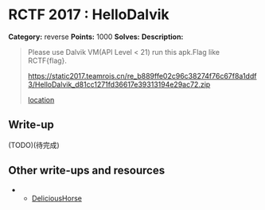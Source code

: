 # RCTF 2017 : HelloDalvik

**Category:** reverse
**Points:** 1000
**Solves:** 
**Description:**

> Please use Dalvik VM(API Level < 21) run this apk.Flag like RCTF{flag}.
>
> <https://static2017.teamrois.cn/re_b889ffe02c96c38274f76c67f8a1ddf3/HelloDalvik_d81cc1271fd36617e39313194e29ac72.zip>
>
> [location](HelloDalvik_d81cc1271fd36617e39313194e29ac72.zip)

## Write-up

(TODO)(待完成)

## Other write-ups and resources
* * [DeliciousHorse](https://github.com/DeliciousHorse/writeups/tree/master/RCTF2017/HelloDalvik)
